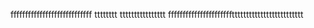 ffffffffffffffffffffffffffff
tttttttt
tttttttttttttttt
ffffffffffffffffffffffttttttttttttttttttttttttt

